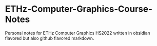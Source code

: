 # ETHz-Computer-Graphics-Course-Notes
Personal notes for ETHz Computer Graphics HS2022 written in obsidian flavored but also github flavored markdown. 
